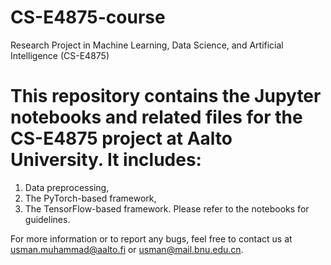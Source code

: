 # CS-E4875-course
Research Project in Machine Learning, Data Science, and Artificial Intelligence (CS-E4875)
# This repository contains the Jupyter notebooks and related files for the CS-E4875 project at Aalto University. It includes:

1. Data preprocessing,
2. The PyTorch-based framework,
3. The TensorFlow-based framework.
Please refer to the notebooks for guidelines.

For more information or to report any bugs, feel free to contact us at usman.muhammad@aalto.fi or usman@mail.bnu.edu.cn.




